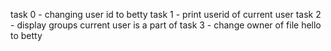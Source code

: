 task 0 - changing user id to betty
task 1 - print userid of current user
task 2 - display groups current user is a part of
task 3 - change owner of file hello to betty

